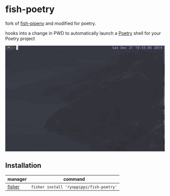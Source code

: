 # fish-poetry

fork of [fish-pipenv](https://github.com/sentriz/fish-pipenv) and modified for poetry.

hooks into a change in PWD to automatically launch a [Poetry](https://python-poetry.org) shell for your Poetry project

![Dec-21-2019 19-55-32.gif](doc/screen.gif)

## Installation


|manager|command|
|---|---|
|[fisher](https://github.com/jorgebucaran/fisher)|`fisher install 'ryoppippi/fish-poetry'`|

